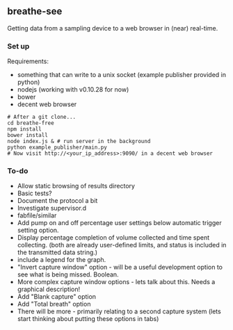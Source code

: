 ## breathe-see

Getting data from a sampling device to a web browser in (near) real-time.

### Set up

Requirements:

* something that can write to a unix socket (example publisher provided in python)
* nodejs (working with v0.10.28 for now)
* bower
* decent web browser

```
# After a git clone...
cd breathe-free
npm install
bower install
node index.js & # run server in the background
python example_publisher/main.py
# Now visit http://<your_ip_address>:9090/ in a decent web browser
```

### To-do

* Allow static browsing of results directory
* Basic tests?
* Document the protocol a bit
* Investigate supervisor.d
* fabfile/similar
* Add pump on and off percentage user settings below automatic trigger setting option.
* Display percentage completion of volume collected and time spent collecting. (both are already user-defined limits, and status is included in the transmitted data string.)
* include a legend for the graph.
* "Invert capture window" option - will be  a useful development option to see what is being missed. Boolean.
* More complex capture window options - lets talk about this. Needs a graphical description!
* Add "Blank capture" option
* Add "Total breath" option
* There will be more - primarily relating to a second capture system (lets start thinking about putting these options in tabs)